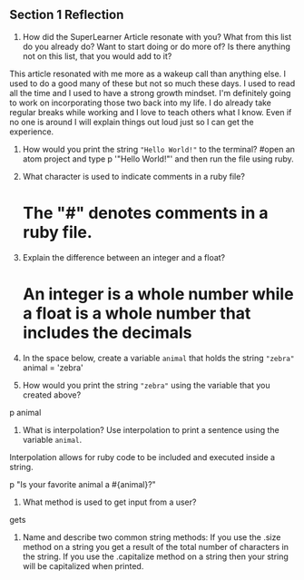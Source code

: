 ## Section 1 Reflection

1. How did the SuperLearner Article resonate with you? What from this list do you already do? Want to start doing or do more of? Is there anything not on this list, that you would add to it?

  This article resonated with me more as a wakeup call than anything else. I used to do a good many of these but not so much these days. I used to read all the time and I used to have a strong growth mindset. I'm definitely going to work on incorporating those two back into my life. I do already take regular breaks while working and I love to teach others what I know. Even if no one is around I will explain things out loud just so I can get the experience.  

1. How would you print the string `"Hello World!"` to the terminal?
 #open an atom project and type p '"Hello World!"' and then run the file using ruby.

1. What character is used to indicate comments in a ruby file?
   # The "#" denotes comments in a ruby file.

1. Explain the difference between an integer and a float?
   # An integer is a whole number while a float is a whole number that includes the decimals

1. In the space below, create a variable `animal` that holds the string `"zebra"`
  animal = 'zebra'

1. How would you print the string `"zebra"` using the variable that you created above?

  p animal

1. What is interpolation? Use interpolation to print a sentence using the variable `animal`.

  Interpolation allows for ruby code to be included and executed inside a string.

  p "Is your favorite animal a #{animal}?"

1. What method is used to get input from a user?

  gets

1. Name and describe two common string methods:
  If you use the .size method on a string you get a result of the total number of characters in the string.
  If you use the .capitalize method on a string then your string will be capitalized when printed.
